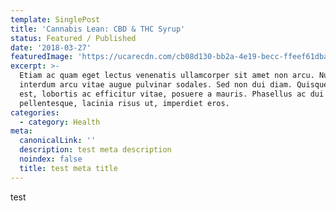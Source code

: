 ```yaml
---
template: SinglePost
title: 'Cannabis Lean: CBD & THC Syrup'
status: Featured / Published
date: '2018-03-27'
featuredImage: 'https://ucarecdn.com/cb08d130-bb2a-4e19-becc-ffeef61dbab1/'
excerpt: >-
  Etiam ac quam eget lectus venenatis ullamcorper sit amet non arcu. Nullam
  interdum arcu vitae augue pulvinar sodales. Sed non dui diam. Quisque lectus
  est, lobortis ac efficitur vitae, posuere a mauris. Phasellus ac dui
  pellentesque, lacinia risus ut, imperdiet eros.
categories:
  - category: Health
meta:
  canonicalLink: ''
  description: test meta description
  noindex: false
  title: test meta title
---
```

test
